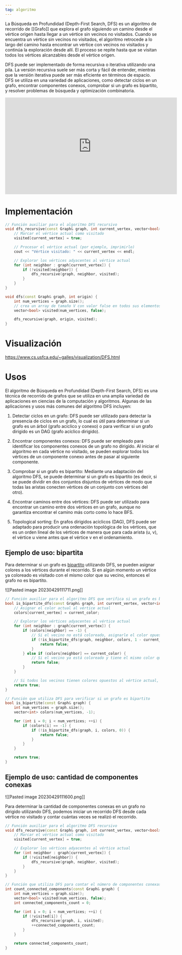 ```yaml
---
tag: algoritmo
---
```


La Búsqueda en Profundidad (Depth-First Search, DFS) es un algoritmo de recorrido de [[Grafo]] que explora el grafo siguiendo un camino desde el vértice origen hasta llegar a un vértice sin vecinos no visitados. Cuando se encuentra un vértice sin vecinos no visitados, el algoritmo retrocede a lo largo del camino hasta encontrar un vértice con vecinos no visitados y continúa la exploración desde allí. El proceso se repite hasta que se visitan todos los vértices alcanzables desde el vértice origen.

DFS puede ser implementado de forma recursiva o iterativa utilizando una pila. La versión recursiva suele ser más corta y fácil de entender, mientras que la versión iterativa puede ser más eficiente en términos de espacio. DFS se utiliza en una variedad de aplicaciones, como detectar ciclos en un grafo, encontrar componentes conexos, comprobar si un grafo es bipartito, y resolver problemas de búsqueda y optimización combinatoria.

<iframe width="560" height="315" src="https://www.youtube.com/embed/NUgMa5coCoE" title="YouTube video player" frameborder="0" allow="accelerometer; autoplay; clipboard-write; encrypted-media; gyroscope; picture-in-picture; web-share" allowfullscreen></iframe>

# Implementación

```cpp
// Función auxiliar para el algoritmo DFS recursivo
void dfs_recursive(const Graph& graph, int current_vertex, vector<bool>& visited) {
    // Marcar el vértice actual como visitado
    visited[current_vertex] = true;

    // Procesar el vértice actual (por ejemplo, imprimirlo)
    cout << "Vértice visitado: " << current_vertex << endl;

    // Explorar los vértices adyacentes al vértice actual
    for (int neighbor : graph[current_vertex]) {
        if (!visited[neighbor]) {
            dfs_recursive(graph, neighbor, visited);
        }
    }
}

void dfs(const Graph& graph, int origin) {
    int num_vertices = graph.size();
    // crea un array de tamaño V con valor false en todos sus elementos
    vector<bool> visited(num_vertices, false);

    dfs_recursive(graph, origin, visited);
}
```

# Visualización

https://www.cs.usfca.edu/~galles/visualization/DFS.html

# Usos

El algoritmo de Búsqueda en Profundidad (Depth-First Search, DFS) es una técnica de recorrido de grafos que se utiliza en una amplia variedad de aplicaciones en ciencias de la computación y algoritmos. Algunas de las aplicaciones y usos más comunes del algoritmo DFS incluyen:

1.  Detectar ciclos en un grafo: DFS puede ser utilizado para detectar la presencia de ciclos en un grafo, lo cual es útil para determinar si un grafo es un árbol (grafo acíclico y conexo) o para verificar si un grafo dirigido es un DAG (grafo acíclico dirigido).

2.  Encontrar componentes conexos: DFS puede ser empleado para identificar los componentes conexos de un grafo no dirigido. Al iniciar el algoritmo en cada vértice no visitado, se pueden explorar todos los vértices de un componente conexo antes de pasar al siguiente componente.

3.  Comprobar si un grafo es bipartito: Mediante una adaptación del algoritmo DFS, se puede determinar si un grafo es bipartito (es decir, si se puede dividir en dos conjuntos disjuntos de vértices de modo que todas las aristas conecten vértices de un conjunto con vértices del otro).

4.  Encontrar caminos entre dos vértices: DFS puede ser utilizado para encontrar un camino entre dos vértices en un grafo, aunque no garantiza encontrar el camino más corto como lo hace BFS.

5.  Topological sorting: En grafos dirigidos acíclicos (DAG), DFS puede ser adaptado para producir una ordenación topológica de los vértices, que es un orden lineal de los vértices de manera que para cada arista (u, v), el vértice u viene antes que el vértice v en el ordenamiento.

## Ejemplo de uso: bipartita

Para determinar si un grafo es [bipartito](https://es.wikipedia.org/wiki/Grafo_bipartito) utilizando DFS, se pueden asignar colores a los vértices durante el recorrido. Si en algún momento un vértice ya coloreado es visitado con el mismo color que su vecino, entonces el grafo no es bipartito.

![[Pasted image 20230429111711.png]]

```cpp
// Función auxiliar para el algoritmo DFS que verifica si un grafo es bipartito
bool is_bipartite_dfs(const Graph& graph, int current_vertex, vector<int>& colors, int current_color) {
    // Asignar el color actual al vértice actual
    colors[current_vertex] = current_color;

    // Explorar los vértices adyacentes al vértice actual
    for (int neighbor : graph[current_vertex]) {
        if (colors[neighbor] == -1) {
            // Si el vecino no está coloreado, asignarle el color opuesto y continuar el recorrido
            if (!is_bipartite_dfs(graph, neighbor, colors, 1 - current_color)) {
                return false;
            }
        } else if (colors[neighbor] == current_color) {
            // Si el vecino ya está coloreado y tiene el mismo color que el vértice actual, el grafo no es bipartito
            return false;
        }
    }

    // Si todos los vecinos tienen colores opuestos al vértice actual, el grafo es bipartito hasta ahora
    return true;
}

// Función que utiliza DFS para verificar si un grafo es bipartito
bool is_bipartite(const Graph& graph) {
    int num_vertices = graph.size();
    vector<int> colors(num_vertices, -1);

    for (int i = 0; i < num_vertices; ++i) {
        if (colors[i] == -1) {
            if (!is_bipartite_dfs(graph, i, colors, 0)) {
                return false;
            }
        }
    }

    return true;
}
```

## Ejemplo de uso: cantidad de componentes conexas

![[Pasted image 20230429111600.png]]

Para determinar la cantidad de componentes conexas en un grafo no dirigido utilizando DFS, podemos iniciar un recorrido DFS desde cada vértice no visitado y contar cuántas veces se realizó el recorrido.

```cpp
// Función auxiliar para el algoritmo DFS recursivo
void dfs_recursive(const Graph& graph, int current_vertex, vector<bool>& visited) {
    // Marcar el vértice actual como visitado
    visited[current_vertex] = true;

    // Explorar los vértices adyacentes al vértice actual
    for (int neighbor : graph[current_vertex]) {
        if (!visited[neighbor]) {
            dfs_recursive(graph, neighbor, visited);
        }
    }
}

// Función que utiliza DFS para contar el número de componentes conexas en un grafo no dirigido
int count_connected_components(const Graph& graph) {
    int num_vertices = graph.size();
    vector<bool> visited(num_vertices, false);
    int connected_components_count = 0;

    for (int i = 0; i < num_vertices; ++i) {
        if (!visited[i]) {
            dfs_recursive(graph, i, visited);
            ++connected_components_count;
        }
    }

    return connected_components_count;
}
```